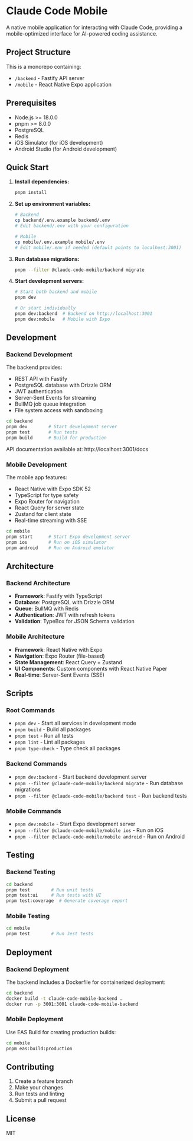 # Claude Code Mobile

A native mobile application for interacting with Claude Code, providing a mobile-optimized interface for AI-powered coding assistance.

## Project Structure

This is a monorepo containing:

- `/backend` - Fastify API server
- `/mobile` - React Native Expo application

## Prerequisites

- Node.js >= 18.0.0
- pnpm >= 8.0.0
- PostgreSQL
- Redis
- iOS Simulator (for iOS development)
- Android Studio (for Android development)

## Quick Start

1. **Install dependencies:**
   ```bash
   pnpm install
   ```

2. **Set up environment variables:**
   ```bash
   # Backend
   cp backend/.env.example backend/.env
   # Edit backend/.env with your configuration

   # Mobile
   cp mobile/.env.example mobile/.env
   # Edit mobile/.env if needed (default points to localhost:3001)
   ```

3. **Run database migrations:**
   ```bash
   pnpm --filter @claude-code-mobile/backend migrate
   ```

4. **Start development servers:**
   ```bash
   # Start both backend and mobile
   pnpm dev

   # Or start individually
   pnpm dev:backend  # Backend on http://localhost:3001
   pnpm dev:mobile   # Mobile with Expo
   ```

## Development

### Backend Development

The backend provides:
- REST API with Fastify
- PostgreSQL database with Drizzle ORM
- JWT authentication
- Server-Sent Events for streaming
- BullMQ job queue integration
- File system access with sandboxing

```bash
cd backend
pnpm dev        # Start development server
pnpm test       # Run tests
pnpm build      # Build for production
```

API documentation available at: http://localhost:3001/docs

### Mobile Development

The mobile app features:
- React Native with Expo SDK 52
- TypeScript for type safety
- Expo Router for navigation
- React Query for server state
- Zustand for client state
- Real-time streaming with SSE

```bash
cd mobile
pnpm start      # Start Expo development server
pnpm ios        # Run on iOS simulator
pnpm android    # Run on Android emulator
```

## Architecture

### Backend Architecture
- **Framework**: Fastify with TypeScript
- **Database**: PostgreSQL with Drizzle ORM
- **Queue**: BullMQ with Redis
- **Authentication**: JWT with refresh tokens
- **Validation**: TypeBox for JSON Schema validation

### Mobile Architecture
- **Framework**: React Native with Expo
- **Navigation**: Expo Router (file-based)
- **State Management**: React Query + Zustand
- **UI Components**: Custom components with React Native Paper
- **Real-time**: Server-Sent Events (SSE)

## Scripts

### Root Commands
- `pnpm dev` - Start all services in development mode
- `pnpm build` - Build all packages
- `pnpm test` - Run all tests
- `pnpm lint` - Lint all packages
- `pnpm type-check` - Type check all packages

### Backend Commands
- `pnpm dev:backend` - Start backend development server
- `pnpm --filter @claude-code-mobile/backend migrate` - Run database migrations
- `pnpm --filter @claude-code-mobile/backend test` - Run backend tests

### Mobile Commands
- `pnpm dev:mobile` - Start Expo development server
- `pnpm --filter @claude-code-mobile/mobile ios` - Run on iOS
- `pnpm --filter @claude-code-mobile/mobile android` - Run on Android

## Testing

### Backend Testing
```bash
cd backend
pnpm test        # Run unit tests
pnpm test:ui     # Run tests with UI
pnpm test:coverage  # Generate coverage report
```

### Mobile Testing
```bash
cd mobile
pnpm test        # Run Jest tests
```

## Deployment

### Backend Deployment
The backend includes a Dockerfile for containerized deployment:

```bash
cd backend
docker build -t claude-code-mobile-backend .
docker run -p 3001:3001 claude-code-mobile-backend
```

### Mobile Deployment
Use EAS Build for creating production builds:

```bash
cd mobile
pnpm eas:build:production
```

## Contributing

1. Create a feature branch
2. Make your changes
3. Run tests and linting
4. Submit a pull request

## License

MIT
